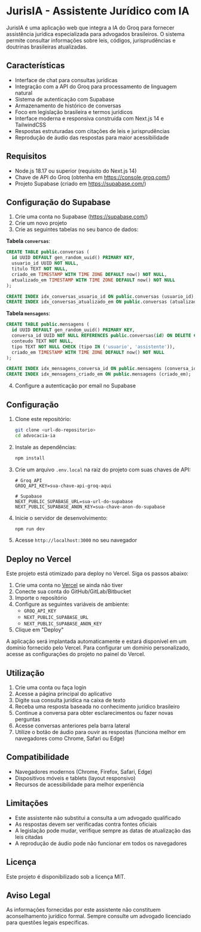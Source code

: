 # JurisIA - Assistente Jurídico com IA

JurisIA é uma aplicação web que integra a IA do Groq para fornecer assistência jurídica especializada para advogados brasileiros. O sistema permite consultar informações sobre leis, códigos, jurisprudências e doutrinas brasileiras atualizadas.

## Características

- Interface de chat para consultas jurídicas
- Integração com a API do Groq para processamento de linguagem natural
- Sistema de autenticação com Supabase
- Armazenamento de histórico de conversas
- Foco em legislação brasileira e termos jurídicos
- Interface moderna e responsiva construída com Next.js 14 e TailwindCSS
- Respostas estruturadas com citações de leis e jurisprudências
- Reprodução de áudio das respostas para maior acessibilidade

## Requisitos

- Node.js 18.17 ou superior (requisito do Next.js 14)
- Chave de API do Groq (obtenha em https://console.groq.com/)
- Projeto Supabase (criado em https://supabase.com/)

## Configuração do Supabase

1. Crie uma conta no Supabase (https://supabase.com/)
2. Crie um novo projeto
3. Crie as seguintes tabelas no seu banco de dados:

**Tabela `conversas`**:
```sql
CREATE TABLE public.conversas (
  id UUID DEFAULT gen_random_uuid() PRIMARY KEY,
  usuario_id UUID NOT NULL,
  titulo TEXT NOT NULL,
  criado_em TIMESTAMP WITH TIME ZONE DEFAULT now() NOT NULL,
  atualizado_em TIMESTAMP WITH TIME ZONE DEFAULT now() NOT NULL
);

CREATE INDEX idx_conversas_usuario_id ON public.conversas (usuario_id);
CREATE INDEX idx_conversas_atualizado_em ON public.conversas (atualizado_em DESC);
```

**Tabela `mensagens`**:
```sql
CREATE TABLE public.mensagens (
  id UUID DEFAULT gen_random_uuid() PRIMARY KEY,
  conversa_id UUID NOT NULL REFERENCES public.conversas(id) ON DELETE CASCADE,
  conteudo TEXT NOT NULL,
  tipo TEXT NOT NULL CHECK (tipo IN ('usuario', 'assistente')),
  criado_em TIMESTAMP WITH TIME ZONE DEFAULT now() NOT NULL
);

CREATE INDEX idx_mensagens_conversa_id ON public.mensagens (conversa_id);
CREATE INDEX idx_mensagens_criado_em ON public.mensagens (criado_em);
```

4. Configure a autenticação por email no Supabase

## Configuração

1. Clone este repositório:
   ```bash
   git clone <url-do-repositorio>
   cd advocacia-ia
   ```

2. Instale as dependências:
   ```bash
   npm install
   ```

3. Crie um arquivo `.env.local` na raiz do projeto com suas chaves de API:
   ```
   # Groq API
   GROQ_API_KEY=sua-chave-api-groq-aqui
   
   # Supabase
   NEXT_PUBLIC_SUPABASE_URL=sua-url-do-supabase
   NEXT_PUBLIC_SUPABASE_ANON_KEY=sua-chave-anon-do-supabase
   ```

4. Inicie o servidor de desenvolvimento:
   ```bash
   npm run dev
   ```

5. Acesse `http://localhost:3000` no seu navegador

## Deploy no Vercel

Este projeto está otimizado para deploy no Vercel. Siga os passos abaixo:

1. Crie uma conta no [Vercel](https://vercel.com) se ainda não tiver
2. Conecte sua conta do GitHub/GitLab/Bitbucket
3. Importe o repositório
4. Configure as seguintes variáveis de ambiente:
   - `GROQ_API_KEY`
   - `NEXT_PUBLIC_SUPABASE_URL`
   - `NEXT_PUBLIC_SUPABASE_ANON_KEY`
5. Clique em "Deploy"

A aplicação será implantada automaticamente e estará disponível em um domínio fornecido pelo Vercel. Para configurar um domínio personalizado, acesse as configurações do projeto no painel do Vercel.

## Utilização

1. Crie uma conta ou faça login
2. Acesse a página principal do aplicativo
3. Digite sua consulta jurídica na caixa de texto
4. Receba uma resposta baseada no conhecimento jurídico brasileiro
5. Continue a conversa para obter esclarecimentos ou fazer novas perguntas
6. Acesse conversas anteriores pela barra lateral
7. Utilize o botão de áudio para ouvir as respostas (funciona melhor em navegadores como Chrome, Safari ou Edge)

## Compatibilidade

- Navegadores modernos (Chrome, Firefox, Safari, Edge)
- Dispositivos móveis e tablets (layout responsivo)
- Recursos de acessibilidade para melhor experiência

## Limitações

- Este assistente não substitui a consulta a um advogado qualificado
- As respostas devem ser verificadas contra fontes oficiais
- A legislação pode mudar, verifique sempre as datas de atualização das leis citadas
- A reprodução de áudio pode não funcionar em todos os navegadores

## Licença

Este projeto é disponibilizado sob a licença MIT.

## Aviso Legal

As informações fornecidas por este assistente não constituem aconselhamento jurídico formal. Sempre consulte um advogado licenciado para questões legais específicas. 